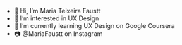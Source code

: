 - 👋 Hi, I’m Maria Teixeira Faustt            
- 👀 I’m interested in UX Design  
- 🌱 I’m currently learning UX Design on Google Coursera      
- 📷 @MariaFaustt on Instagram    
    
<!---    
MariaLTN/MariaLTN is a ✨ special ✨ repository because its `README.md` (this file) appears on your GitHub profile.
You can click the Preview link to take a look at your changes.
--->

